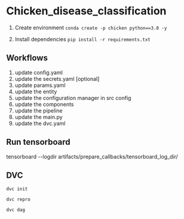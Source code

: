 # Chicken_disease_classification

1. Create environment
`conda create -p chicken python==3.8 -y`

2. Install dependencies
`pip install -r requirements.txt`

## Workflows

1. update config.yaml
2. update the secrets.yaml [optional]
3. update params.yaml
4. update the entity
5. update the configuration manager in src config
6. update the components
7. update the pipeline
8. update the main.py
9. update the dvc.yaml

## Run tensorboard
tensorboard --logdir artifacts/prepare_callbacks/tensorboard_log_dir/

## DVC

`dvc init`

`dvc repro`

`dvc dag`
